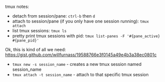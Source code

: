 

tmux notes:

* detach from session/pane: `ctrl-b` then `d`
* attach to session/pane (if you only have one session running): `tmux attach`
* list tmux sessions: `tmux ls`
* pretty print tmux sessions with pid:  `tmux list-panes -F '#{pane_active} #{pane_pid}'`


Ok, this is kind of all we need:
https://gist.github.com/willfurnass/19588766e3f0145a49e4b3a38ec0801c


* `tmux new -s session_name` - creates a new tmux session named session_name
* `tmux attach -t session_name` - attach to that specific tmux session
